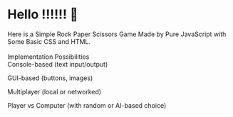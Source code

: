 # Hello !!!!!! 🙌
Here is a Simple Rock Paper Scissors Game Made by Pure JavaScript with Some Basic CSS and HTML.<br>
<br>
Implementation Possibilities<br>
Console-based (text input/output)

GUI-based (buttons, images)

Multiplayer (local or networked)

Player vs Computer (with random or AI-based choice)


